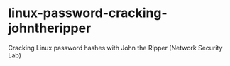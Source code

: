 # linux-password-cracking-johntheripper
Cracking Linux password hashes with John the Ripper (Network Security Lab)
